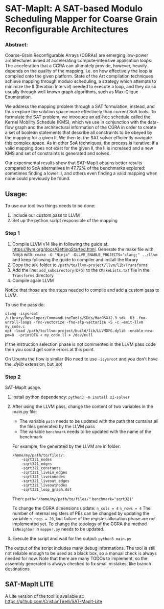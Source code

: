 # SAT-MapIt: A SAT-based Modulo Scheduling Mapper for Coarse Grain Reconfigurable Architectures


### Abstract:

Coarse-Grain Reconfigurable Arrays (CGRAs) are emerging low-power architectures aimed at accelerating compute-intensive application loops.
The acceleration that a CGRA can ultimately provide, however, heavily depends on the quality of the mapping, i.e. on how effectively the loop is compiled onto the given platform. State of the Art compilation techniques achieve mapping through modulo scheduling, a strategy which  attempts to minimize the II (Iteration Interval) needed to execute a loop, and they do so usually through well known graph algorithms, such as Max-Clique Enumeration.


We address the mapping problem through a SAT formulation, instead, and thus explore the solution space more effectively than current SoA tools.
To formulate the SAT problem, we introduce an ad-hoc schedule called the Kernel Mobility Schedule (KMS), which we use in conjunction with  the data-flow graph and the architectural information of the CGRA in order to create a set of boolean statements that describe all constraints to be obeyed by the mapping for a given II. We then let  the SAT solver efficiently navigate this complex space. As in other SoA techniques, the process is iterative: if a valid mapping does not exist for the given II, the II is increased and a new KMS and set of constraints is generated and solved.

Our experimental results show that SAT-MapIt obtains better results compared to SoA alternatives in 47.72% of the benchmarks explored: sometimes finding a lower II, and others even finding a valid mapping when none could previously be found.


## Usage:
To use our tool two things needs to be done:
1) Include our custom pass to LLVM
2) Set up the python script responsible of the mapping 

### Step 1
1) Compile LLVM v14 like in following the guide at: https://llvm.org/docs/GettingStarted.html. Generate the make file with Ninja with: `cmake -G "Ninja" -DLLVM_ENABLE_PROJECTS="clang;" ../llvm` and keep following the guide to compiler and install the library
3) Copy the `DFG` folder to `/path/to/llvm-project/llvm/lib/Transforms`
4) Add the line: `add_subdirectory(DFG)` to the `CMakeLists.txt` file in the `Transforms` directory
5) Compile again LLVM

Notice that those are the steps needed to compile and add a custom pass to LLVM.

To use the pass do:
```
clang -isysroot /Library/Developer/CommandLineTools/SDKs/MacOSX12.3.sdk -O3 -fno-unroll-loops -fno-vectorize -fno-slp-vectorize -S -c -emit-llvm my_code.c
opt -load /path/to/llvm-project/build/lib/LLVMDFG.dylib -enable-new-pm=0  -printDFG < my_code.ll > /dev/null
```

If the instruction selection phase is not commented in the LLVM pass code then you could get some errors at this point.

On Ubuntu the flow is similar (No need to use `-isysroot` and you don't have the *.dylib* extension, but *.so*)


### Step 2
SAT-MapIt usage.

1) Install python dependency: `python3 -m install z3-solver`


2) After using the LLVM pass, change the content of two variables in the main.py file:
	- The variable `path` needs to be updated with the path that contains all the files generated by the LLVM pass
	- The variable `benchmark` needs to be updated with the name of the benchmark

	For example, file generated by the LLVM are in folder:
	```
	/home/my/path/to/files/:
		-sqrt321_nodes
		-sqrt321_edges
		-sqrt321_constants
		-sqrt321_livein_edges
		-sqrt321_liveinnodes
		-sqrt321_liveout_edges
		-sqrt321_liveoutnodes
		-sqrt321_loop_graph.dot
	```
	
	Then:
	`path="/home/my/path/to/files/"`
	`benchmark="sqrt321"`
	
	To change the CGRA dimensions update:
	`n_cols = 4`
	`n_rows = 4`
	The number of internal registers of PEs can be changed by updating the variable `n_regs = 20`, but failure of the register allocation phase are not implemented yet.
	To change the topology of the CGRA the method `isNeighbor` in `mapper.py` needs to be updated.

3) Execute the script and wait for the output: `python3 main.py`



The output of the script includes many debug informations. The tool is still not reliable enough to be used as a black box, so a manual check is always needed for now. Note that there are many TODOs to implement, so the assembly generated is always checked to fix small mistakes, like branch destinations

## SAT-MapIt LITE
A Lite version of the tool is available at: https://github.com/CristianTirelli/SAT-MapIt-Lite

